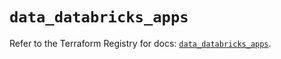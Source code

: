# `data_databricks_apps`

Refer to the Terraform Registry for docs: [`data_databricks_apps`](https://registry.terraform.io/providers/databricks/databricks/1.76.0/docs/data-sources/apps).
